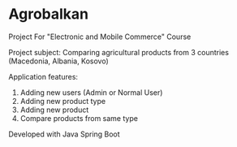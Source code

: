 # Agrobalkan
Project For "Electronic and Mobile Commerce" Course

Project subject: Comparing agricultural products from 3 countries (Macedonia, Albania, Kosovo)

Application features:
1. Adding new users (Admin or Normal User)
2. Adding new product type
3. Adding new product
4. Compare products from same type

Developed with Java Spring Boot

